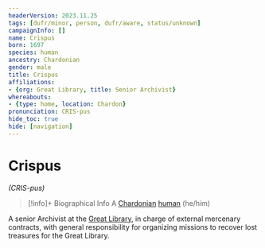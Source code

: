 ```yaml
---
headerVersion: 2023.11.25
tags: [dufr/minor, person, dufr/aware, status/unknown]
campaignInfo: []
name: Crispus
born: 1697
species: human
ancestry: Chardonian
gender: male
title: Crispus
affiliations:
- {org: Great Library, title: Senior Archivist}
whereabouts:
- {type: home, location: Chardon}
pronunciation: CRIS-pus
hide_toc: true
hide: [navigation]
---
```

# Crispus
*(CRIS-pus)*
>[!info]+ Biographical Info
> A [Chardonian](<../../gazetteer/west-coast/chardonian-empire/chardonian-empire.md>) [human](<../../species/humans/humans.md>) (he/him)
> 
> 
>> 

A senior Archivist at the [Great Library](<../../gazetteer/west-coast/chardonian-empire/chardon/great-library.md>), in charge of external mercenary contracts, with general responsibility for organizing missions to recover lost treasures for the Great Library. 

